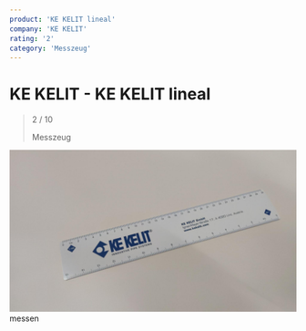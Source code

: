 ```yaml
---
product: 'KE KELIT lineal'
company: 'KE KELIT'
rating: '2'
category: 'Messzeug'
---
```


# KE KELIT - KE KELIT lineal
>
> 2 / 10
>
> Messzeug

![KE KELIT lineal](assets\ke-kelit-ke-kelit-lineal-4af615b8-7c78-433f-bbd8-974e0fec2ef7.jpg)
messen
